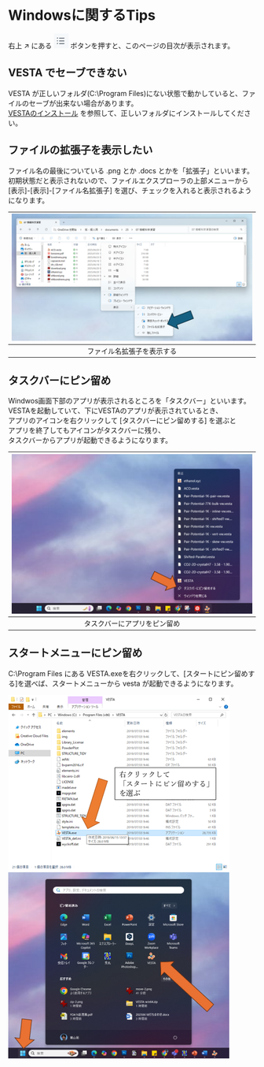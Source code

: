 # Windowsに関するTips

右上 ↗ にある <img src="/img/outline-button.png"> ボタンを押すと、このページの目次が表示されます。

## VESTA でセーブできない
VESTA が正しいフォルダ(C:\Program Files)にない状態で動かしていると、ファイルのセーブが出来ない場合があります。  
[VESTAのインストール](/docs/install.md) を参照して、正しいフォルダにインストールしてください。


## ファイルの拡張子を表示したい
ファイル名の最後についている .png とか .docs とかを「拡張子」といいます。  
初期状態だと表示されないので、ファイルエクスプローラの上部メニューから  
[表示]-[表示]-[ファイル名拡張子] を選び、チェックを入れると表示されるようになります。

|<img src="/img/extention.png" width=600>|
|:---:|
|ファイル名拡張子を表示する|


## タスクバーにピン留め
Windwos画面下部のアプリが表示されるところを「タスクバー」といいます。  
VESTAを起動していて、下にVESTAのアプリが表示されているとき、  
アプリのアイコンを右クリックして [タスクバーにピン留めする] を選ぶと  
アプリを終了してもアイコンがタスクバーに残り、  
タスクバーからアプリが起動できるようになります。

|<img src="/img/taskbar.png" width=600>|
|:---:|
|タスクバーにアプリをピン留め|


## スタートメニューにピン留め
C:\Program Files にある VESTA.exeを右クリックして、[スタートにピン留めする]を選べば、スタートメニューから vesta が起動できるようになります。

<img class="wp-image-194423 size-full" src="/img/final.png" alt="vesta.exe" width="450" />
<img class="wp-image-194424 size-full" src="/img/final-2.png" alt="スタートメニュー" width="450" />

